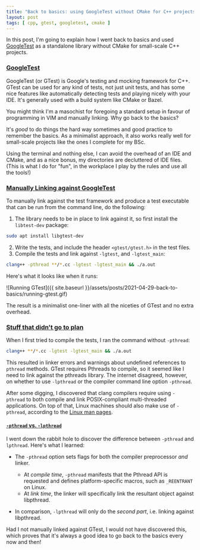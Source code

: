 ```yaml
---
title: "Back to basics: using GoogleTest without CMake for C++ projects"
layout: post
tags: [ cpp, gtest, googletest, cmake ]
---
```

In this post, I'm going to explain how I went back to basics and used
[GoogleTest](https://google.github.io/googletest/) as a standalone library
without CMake for small-scale C++ projects.

### [GoogleTest](#GoogleTest)

GoogleTest (or GTest) is Google's testing and mocking framework for C++. GTest
can be used for any kind of tests, not just unit tests, and has some nice
features like automatically detecting tests and playing nicely with your IDE.
It's generally used with a build system like CMake or Bazel.

You might think I'm a masochist for foregoing a standard setup in favour of
programming in VIM and manually linking. Why go back to the basics?
<!--more-->
It's *good* to do things the hard way sometimes and good practice to remember
the basics. As a minimalist approach, it also works really well for small-scale
projects like the ones I complete for my BSc.

Using the terminal and nothing else, I can avoid the overhead of an IDE and 
CMake, and as a nice bonus, my directories are decluttered of IDE files.
(This is what I do for "fun", in the workplace I play by the rules and use all
the tools!)

### [Manually Linking against GoogleTest](#setup-run-googletest)

To manually link against the test framework and produce a test executable that
can be run from the command line, do the following:

1. The library needs to be in place to link against it, so first install the
   `libtest-dev` package:
  ```zsh
  sudo apt install libgtest-dev
  ```
2. Write the tests, and include the header `<gtest/gtest.h>` in the test
   files.
3. Compile the tests and link against `-lgtest`, and `-lgtest_main`: 
  ```zsh
  clang++ -pthread **/*.cc -lgtest -lgtest_main && ./a.out
  ```

Here's what it looks like when it runs:

![Running GTest]({{ site.baseurl }}/assets/posts/2021-04-29-back-to-basics/running-gtest.gif)

The result is a minimalist one-liner with all the niceties of GTest and no
extra overhead.

### [Stuff that didn't go to plan](#stuff-that-didnt-go-to-plan)

When I first tried to compile the tests, I ran the command without `-pthread`:
```zsh
clang++ **/*.cc -lgtest -lgtest_main && ./a.out
```
This resulted in linker errors and warnings about undefined references to
`pthread` methods. GTest requires Pthreads to compile, so it seemed like I need
to link against the pthreads library. The internet disagreed, however, on
whether to use `-lpthread` or the compiler command line option `-pthread`.

After some digging, I discovered that clang compilers require using `-pthread`
to both compile and link POSIX-compliant multi-threaded applications. On top of
that, Linux machines should also make use of `-pthread`, according to the
[Linux man pages](https://man7.org/linux/man-pages/man7/pthreads.7.html).

#### [ `-pthread` vs. `-lpthread`](#lpthread-vs-pthread)

I went down the rabbit hole to discover the difference between `-pthread` and
`lpthread`. Here's what I learned:

- The `-pthread` option sets flags for both the compiler preprocessor *and* linker.
  - At *compile time*, `-pthread` manifests that the Pthread API is requested
    and defines platform-specific macros, such as `_REENTRANT` on Linux.
  - At *link time*, the linker will specifically link the resultant object
    against libpthread.

- In comparison, `-lpthread` will only do the _second part_, i.e. linking against
  libpthread.

Had I not manually linked against GTest, I would not have discovered this,
which proves that it's always a good idea to go back to the basics every now
and then!

